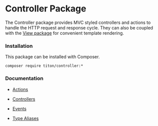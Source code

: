 # Controller Package #

The Controller package provides MVC styled controllers and actions to handle the HTTP request and response cycle. They can also be coupled with the [View package](../view/index.md) for convenient template rendering.

### Installation ###

This package can be installed with Composer.

```shell
composer require titon/controller:*
```

### Documentation ###

* [Actions](actions.md)
* [Controllers](controllers.md)


* [Events](events.md)
* [Type Aliases](types.md)

